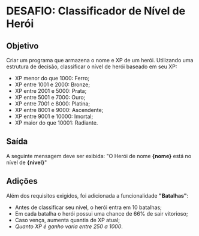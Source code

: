 # DESAFIO: Classificador de Nível de Herói
## Objetivo
Criar um programa que armazena o nome e XP de um herói. Utilizando uma estrutura de decisão, classificar o nível de herói baseado em seu XP:
- XP menor do que 1000: Ferro;
- XP entre 1001 e 2000: Bronze;
- XP entre 2001 e 5000: Prata;
- XP entre 5001 e 7000: Ouro;
- XP entre 7001 e 8000: Platina;
- XP entre 8001 e 9000: Ascendente;
- XP entre 9001 e 10000: Imortal;
- XP maior do que 10001: Radiante.

## Saída
A seguinte mensagem deve ser exibida:
"O Herói de nome **{nome}** está no nível de **{nivel}**"

## Adições
Além dos requisitos exigidos, foi adicionada a funcionalidade **"Batalhas"**:
- Antes de classificar seu nível, o herói entra em 10 batalhas;
- Em cada batalha o herói possui uma chance de 66% de sair vitorioso;
- Caso vença, aumenta quantia de XP atual;
- *Quanto XP é ganho varia entre 250 a 1000*.
